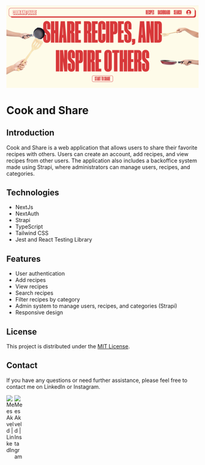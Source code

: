 ![Banner](.github/banner.png)

# Cook and Share

## Introduction

Cook and Share is a web application that allows users to share their favorite recipes with others. Users can create an account, add recipes, and view recipes from other users. The application also includes a backoffice system made using Strapi, where administrators can manage users, recipes, and categories.

## Technologies

- NextJs
- NextAuth
- Strapi
- TypeScript
- Tailwind CSS
- Jest and React Testing Library

## Features

- User authentication
- Add recipes
- View recipes
- Search recipes
- Filter recipes by category
- Admin system to manage users, recipes, and categories (Strapi)
- Responsive design

## License

This project is distributed under the [MIT License](LICENSE).

## Contact
If you have any questions or need further assistance, please feel free to contact me on LinkedIn or Instagram.

<a href="https://www.linkedin.com/in/meesakveld/"><img align="left" src="https://raw.githubusercontent.com/yushi1007/yushi1007/main/images/linkedin.svg" alt="Mees Akveld | LinkedIn" width="21px"/></a>
<a href="https://instagram.com/meesakveld"><img align="left" src="https://raw.githubusercontent.com/yushi1007/yushi1007/main/images/instagram.svg" alt="Mees Akveld | Instagram" width="21px"/></a>
